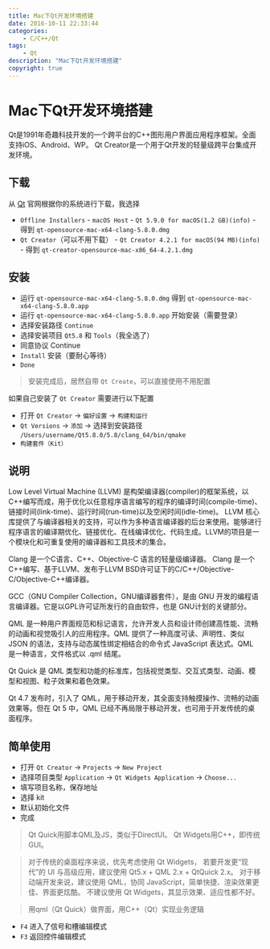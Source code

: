 ```yaml
---
title: Mac下Qt开发环境搭建
date: 2016-10-11 22:33:44
categories:
	- C/C++/Qt
tags:
	- Qt
description: "Mac下Qt开发环境搭建"
copyright: true
---
```


# Mac下Qt开发环境搭建

Qt是1991年奇趣科技开发的一个跨平台的C++图形用户界面应用程序框架。全面支持iOS、Android、WP。
Qt Creator是一个用于Qt开发的轻量级跨平台集成开发环境。

## 下载
从 [Qt](https://www.qt.io) 官网根据你的系统进行下载，我选择
+ `Offline Installers` - `macOS Host` - `Qt 5.9.0 for macOS(1.2 GB)(info)` - 得到 `qt-opensource-mac-x64-clang-5.8.0.dmg`
+ `Qt Creator`（可以不用下载） - `Qt Creator 4.2.1 for macOS(94 MB)(info)` - 得到 `qt-creator-opensource-mac-x86_64-4.2.1.dmg`

## 安装
+ 运行 `qt-opensource-mac-x64-clang-5.8.0.dmg` 得到 `qt-opensource-mac-x64-clang-5.8.0.app`
+ 运行 `qt-opensource-mac-x64-clang-5.8.0.app` 开始安装（需要登录）
+ 选择安装路径 `Continue`
+ 选择安装项目 `Qt5.8` 和 `Tools`（我全选了）
+ 同意协议 Continue
+ `Install` 安装（要耐心等待）
+ `Done`

> 安装完成后，居然自带 `Qt Create`，可以直接使用不用配置

如果自己安装了 `Qt Creator` 需要进行以下配置

+ 打开 `Qt Creator` -> `偏好设置` -> `构建和运行` 
+ `Qt Versions` -> `添加`  -> 选择到安装路径 `/Users/username/Qt5.8.0/5.8/clang_64/bin/qmake`
+ `构建套件（Kit）`


## 说明

Low Level Virtual Machine (LLVM) 是构架编译器(compiler)的框架系统，以C++编写而成，用于优化以任意程序语言编写的程序的编译时间(compile-time)、链接时间(link-time)、运行时间(run-time)以及空闲时间(idle-time)。
LLVM 核心库提供了与编译器相关的支持，可以作为多种语言编译器的后台来使用。能够进行程序语言的编译期优化、链接优化、在线编译优化、代码生成。LLVM的项目是一个模块化和可重复使用的编译器和工具技术的集合。

Clang 是一个C语言、C++、Objective-C 语言的轻量级编译器。
Clang 是一个C++编写、基于LLVM、发布于LLVM BSD许可证下的C/C++/Objective-C/Objective-C++编译器。

GCC（GNU Compiler Collection，GNU编译器套件），是由 GNU 开发的编程语言编译器。它是以GPL许可证所发行的自由软件，也是 GNU计划的关键部分。

QML 是一种用户界面规范和标记语言，允许开发人员和设计师创建高性能、流畅的动画和视觉吸引人的应用程序。QML 提供了一种高度可读、声明性、类似 JSON 的语法，支持与动态属性绑定相结合的命令式 JavaScript 表达式。QML 是一种语言，文件格式以 .qml 结尾。

Qt Quick 是 QML 类型和功能的标准库，包括视觉类型、交互式类型、动画、模型和视图、粒子效果和着色效果。

Qt 4.7 发布时，引入了 QML，用于移动开发，其全面支持触摸操作、流畅的动画效果等。但在 Qt 5 中，QML 已经不再局限于移动开发，也可用于开发传统的桌面程序。


## 简单使用

+ 打开 `Qt Creator` -> `Projects` -> `New Project` 
+ 选择项目类型 `Application` -> `Qt Widgets Application` -> `Choose...`
+ 填写项目名称，保存地址
+ 选择 kit
+ 默认初始化文件
+ 完成

> Qt Quick用脚本QML及JS，类似于DirectUI。
Qt Widgets用C++，即传统GUI。

> 对于传统的桌面程序来说，优先考虑使用 Qt Widgets，
若要开发更“现代”的 UI 与高级应用，建议使用 Qt5.x + QML 2.x + QtQuick 2.x。 
对于移动端开发来说，建议使用 QML，协同 JavaScript，简单快捷、渲染效果更佳、界面更炫酷。
不建议使用 Qt Widgets，其显示效果、适应性都不好。

> 用qml（Qt Quick）做界面，用C++（Qt）实现业务逻辑

+ `F4` 进入了信号和槽编辑模式
+ `F3` 返回控件编辑模式